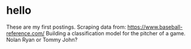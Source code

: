 # hello

These are my first postings. 
Scraping data from: https://www.baseball-reference.com/
Building a classification model for the pitcher of a game.
Nolan Ryan or Tommy John?
